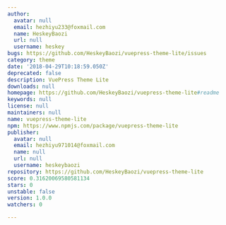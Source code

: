 ```yaml
---
author:
  avatar: null
  email: hezhiyu233@foxmail.com
  name: HeskeyBaozi
  url: null
  username: heskey
bugs: https://github.com/HeskeyBaozi/vuepress-theme-lite/issues
category: theme
date: '2018-04-29T10:18:59.050Z'
deprecated: false
description: VuePress Theme Lite
downloads: null
homepage: https://github.com/HeskeyBaozi/vuepress-theme-lite#readme
keywords: null
license: null
maintainers: null
name: vuepress-theme-lite
npm: https://www.npmjs.com/package/vuepress-theme-lite
publisher:
  avatar: null
  email: hezhiyu971014@foxmail.com
  name: null
  url: null
  username: heskeybaozi
repository: https://github.com/HeskeyBaozi/vuepress-theme-lite
score: 0.31620069580581134
stars: 0
unstable: false
version: 1.0.0
watchers: 0

---
```


